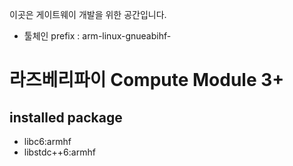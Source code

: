 이곳은 게이트웨이 개발을 위한 공간입니다.

- 툴체인 prefix : arm-linux-gnueabihf-

# 라즈베리파이 Compute Module 3+
## installed package
- libc6:armhf
- libstdc++6:armhf